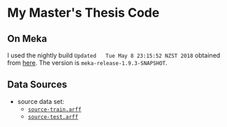 # My Master's Thesis Code
## On Meka
I used the nightly build `Updated	Tue May 8 23:15:52 NZST 2018` obtained from
[here](https://adams.cms.waikato.ac.nz/snapshots/meka/). The version
is `meka-release-1.9.3-SNAPSHOT`.

## Data Sources
* source data set:
    * [`source-train.arff`](https://sourceforge.net/projects/meka/files/Datasets/Train-test%20Splits/scene-train.arff/download)
    * [`source-test.arff`](https://sourceforge.net/projects/meka/files/Datasets/Train-test%20Splits/scene-test.arff/download)
